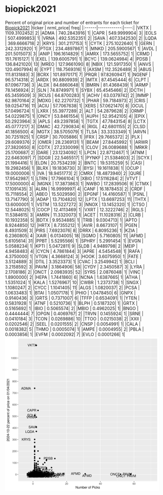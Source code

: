 # biopick2021
Percent of original price and number of entrants for each ticket for [Biopick2021](https://twitter.com/hashtag/Biopick2021)
|ticker |   nrml_price| freq|
|:------|------------:|----:|
|VKTX   | 1109.3102452|    2|
|ADMA   |  740.2843916|    1|
|CAPR   |  549.9999904|    3|
|EOLS   |  507.4999853|    1|
|VRNA   |  492.5352351|    2|
|SAVA   |  407.3342530|    2|
|LQDA   |  369.6666718|    2|
|KRYS   |  301.2117153|    1|
|CYTK   |  275.1022640|    1|
|GERN   |  242.3312920|    1|
|PTGX   |  234.4897867|    1|
|MNKD   |  205.5900567|    1|
|AVDL   |  201.5015073|    3|
|ANIP   |  196.1614829|    1|
|AMRX   |  173.5655752|    1|
|CRMD   |  151.7615127|    1|
|EXEL   |  139.6005791|    1|
|BCYC   |  139.0624984|    4|
|PDSB   |  136.8421020|   13|
|MREO   |  127.9661090|    8|
|NBIX   |  121.5917350|    1|
|ANVS   |  120.4907994|    8|
|EYPT   |  118.7569316|    1|
|AXSM   |  112.3526489|    3|
|ABUS   |  111.8131883|    3|
|BCRX   |  101.8970171|    7|
|PRQR   |   97.8260947|    1|
|NGENF  |   96.5714318|    2|
|ARDX   |   90.8809939|    2|
|IMTX   |   87.4545444|    6|
|CLPT   |   87.0967736|    3|
|ALDX   |   84.6860648|    1|
|BMRN   |   81.4368439|    1|
|ARMP   |   78.1456924|    2|
|SLN    |   74.8749971|    1|
|SYBX   |   65.4545466|    2|
|DCTH   |   65.3459509|    3|
|RCUS   |   64.8700283|    1|
|ACHV   |   63.0379742|    2|
|IMMP   |   62.9870164|    2|
|MDXG   |   62.2270732|    1|
|PHAR   |   59.7184973|    2|
|CRIS   |   59.0254716|   11|
|ACIU   |   57.7067638|    1|
|XERS   |   57.0621470|    8|
|OCUL   |   57.0496724|    1|
|LXRX   |   55.3977289|    2|
|ALT    |   54.2879628|    2|
|ORMP   |   54.0229875|    1|
|ONCY   |   53.8461554|    1|
|AUPH   |   52.9542105|    4|
|EPIX   |   50.2923964|    3|
|APLS   |   49.2397858|    1|
|TGTX   |   47.7843154|    8|
|LCTX   |   45.0777217|    3|
|DMAC   |   42.7290834|    6|
|RIGL   |   42.6801155|    2|
|CLSD   |   41.1856500|    4|
|MGTX   |   38.5705079|    1|
|TLSA   |   33.3333349|    1|
|ARVN   |   30.7251925|    1|
|CRSP   |   30.7005886|    1|
|IFRX   |   29.7665372|    2|
|PLX    |   29.6089376|    2|
|OMER   |   28.2369131|    1|
|BEAM   |   27.8445992|    1|
|ARWR   |   27.3820650|    8|
|CDTX   |   27.2330099|    1|
|CLOV   |   26.0089688|    1|
|MRKR   |   25.1700687|    2|
|DARE   |   23.1234092|    1|
|LPCN   |   22.8712467|    1|
|ATNM   |   22.6463097|    7|
|SDGR   |   22.5465517|    1|
|PYNKF  |   21.5384603|    2|
|SCYX   |   21.1994416|    1|
|ELDN   |   20.7534239|    2|
|BNTC   |   19.5315259|    5|
|CASI   |   19.2982456|    1|
|BLRX   |   19.1836730|    3|
|BYSI   |   19.1611838|    1|
|OCUP   |   19.0000006|    1|
|IVA    |   18.9451773|    2|
|CMRX   |   18.4873940|    2|
|QURE   |   17.9542987|    1|
|LTRN   |   17.7966104|    1|
|XBIO   |   17.5116284|    2|
|VTVT   |   17.5000000|    4|
|MGNX   |   17.3873863|    1|
|NWBO   |   17.2839506|    9|
|CTMX   |   17.1091435|    3|
|ALRN   |   16.9999997|    4|
|CANF   |   16.1878453|    2|
|CRDF   |   15.7118554|    2|
|ABEO   |   15.5029590|    2|
|EPGNF  |   14.4160587|    1|
|PSNL   |   13.7147790|    3|
|ADAP   |   13.7104820|   12|
|LPTX   |   13.6697253|   11|
|THTX   |   13.6000001|    1|
|VSTM   |   13.5227272|    3|
|NNOX   |   13.1452320|    1|
|CTSO   |   12.5448025|    1|
|COCP   |   12.4113469|    1|
|VXRT   |   12.3222746|    2|
|RGLS   |   11.5384615|    3|
|AMRN   |   11.3320073|    1|
|ACET   |   11.1028316|    2|
|CLRB   |   10.1932358|    5|
|BDTX   |    9.9534885|    1|
|TRIB   |    9.0304713|    1|
|APTO   |    8.9244850|   12|
|HRTX   |    8.7355212|    1|
|AVIR   |    8.6673107|    1|
|PGEN   |    8.4931509|    3|
|PIRS   |    7.6923076|    8|
|DRRX   |    6.8095236|    1|
|KZIA   |    6.2360805|    4|
|XAIR   |    6.0134005|   18|
|SGMO   |    5.7160805|   11|
|AFMD   |    5.6105614|   31|
|PPBT   |    5.5295566|    1|
|SPHRY  |    5.2991454|    1|
|EVGN   |    5.0588234|    1|
|KPTI   |    5.0472811|    9|
|SLDB   |    4.9489798|    2|
|MEIP   |    4.9458483|    4|
|CYCN   |    4.7861844|    3|
|APRE   |    4.5454548|    1|
|RAFA   |    4.3750000|    1|
|VTGN   |    4.3668124|    3|
|HOOK   |    3.6075950|    1|
|FATE   |    3.5124889|    3|
|DTIL   |    3.3523373|    1|
|CVAC   |    3.2549942|    1|
|BCLI   |    3.2158592|    3|
|PAVM   |    3.1864906|   58|
|CYDY   |    2.3450587|    3|
|LYRA   |    2.1708186|    2|
|ONCT   |    2.0983935|   52|
|SYRS   |    2.0876048|    1|
|VINC   |    1.8900000|    2|
|HEPA   |    1.7441860|    6|
|NCNA   |    1.6387665|    1|
|ATHA   |    1.5351024|    1|
|KALA   |    1.5276967|   10|
|CWBR   |    1.2373738|    1|
|SNGX   |    1.1080247|    2|
|CYCC   |    1.1041405|   11|
|ALGS   |    1.0820037|    2|
|PCSA   |    1.0633483|    1|
|BTAI   |    1.0507178|    1|
|PHIO   |    1.0478450|    6|
|GNPX   |    0.9140436|    3|
|GRTS   |    0.7371007|    6|
|TFFP   |    0.6534091|    1|
|YTEN   |    0.5831928|    1|
|ATNF   |    0.5210736|    1|
|BLPH   |    0.5187320|    1|
|GRTX   |    0.5165692|    1|
|IBIO   |    0.5065574|    2|
|MBIO   |    0.4962025|    1|
|BNGO   |    0.4444444|    7|
|OPGN   |    0.4069767|    2|
|TRVN   |    0.1455924|    1|
|SRNE   |    0.0410184|    3|
|TCON   |    0.0269886|   10|
|TTOO   |    0.0215038|    2|
|XXII   |    0.0202546|    2|
|SEEL   |    0.0201555|    2|
|CNSP   |    0.0054991|    1|
|CALA   |    0.0018382|    5|
|THMO   |    0.0005074|    1|
|AMPE   |    0.0004955|    2|
|PBLA   |    0.0003856|    1|
|EVFM   |    0.0002092|    7|
|EVLO   |    0.0001266|    1|
![retvspicks](biopicks.png?raw=true)

